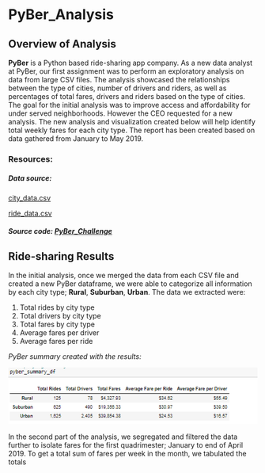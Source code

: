 # PyBer_Analysis

## Overview of Analysis

**PyBer** is a Python based ride-sharing app company.  As a new data analyst at PyBer, our first assignment was to perform an exploratory analysis on data from large CSV files.
The analysis showcased the relationships between the type of cities, number of drivers and riders, as well as percentages of total fares, drivers and riders based on the type of cities.  The goal for the initial analysis was to improve access and affordability for under served neighborhoods.
However the CEO requested for a new analysis.  The new analysis and visualization created below will help identify total weekly fares for each city type.
The report has been created based on data gathered from January to May 2019.

### Resources:

##### Data source:

[city_data.csv](https://github.com/taranahassan/PyBer_Analysis/blob/main/Resources/city_data.csv)

[ride_data.csv](https://github.com/taranahassan/PyBer_Analysis/blob/main/Resources/ride_data.csv)

##### Source code:  [PyBer_Challenge](https://github.com/taranahassan/PyBer_Analysis/blob/main/PyBer_Challenge.ipynb)


## Ride-sharing Results

In the initial analysis, once we merged the data from each CSV file and created a new PyBer dataframe, we were able to categorize all information by each city type; **Rural**, **Suburban**, **Urban**.  The data we extracted were:

  1.  Total rides by city type
  2.  Total drivers by city type
  3.  Total fares by city type
  4.  Average fares per driver
  5.  Average fares per ride

*PyBer summary created with the results:*

![PyBer_summary](https://github.com/taranahassan/PyBer_Analysis/blob/main/Image_examples/PyBer_summary.png?raw=true)


In the second part of the analysis, we segregated and filtered the data further to isolate fares for the first quadrimester; January to end of April 2019.  To get a total sum of fares per week in the month, we tabulated the totals
